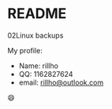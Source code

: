 # README

02Linux backups

My profile:
- Name: rillho
- QQ: 1162827624
- email: rillho@outlook.com

:smile:

